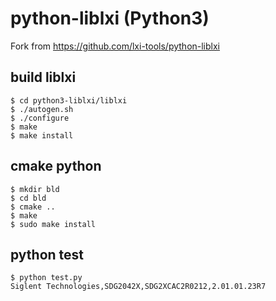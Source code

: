 # python-liblxi (Python3)

Fork from https://github.com/lxi-tools/python-liblxi


## build liblxi

```
$ cd python3-liblxi/liblxi
$ ./autogen.sh
$ ./configure
$ make
$ make install
```

## cmake python

```
$ mkdir bld
$ cd bld
$ cmake ..
$ make
$ sudo make install
```

## python test

```
$ python test.py
Siglent Technologies,SDG2042X,SDG2XCAC2R0212,2.01.01.23R7
```
